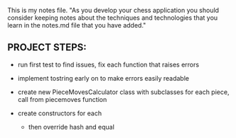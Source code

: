 This is my notes file.
"As you develop your chess application you should consider keeping notes about the techniques and technologies that you
learn in the notes.md file that you have added."

PROJECT STEPS:
-
- run first test to find issues, fix each function that raises errors
- implement tostring early on to make errors easily readable

- create new PieceMovesCalculator class with subclasses for each piece, call from piecemoves function
- create constructors for each
  - then override hash and equal